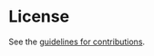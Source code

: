 # License

See the
[guidelines for contributions](https://github.com/mcr/rfc8415bis/blob/main/CONTRIBUTING.md).
